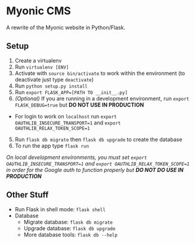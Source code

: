 # Myonic CMS
A rewrite of the Myonic website in Python/Flask.

## Setup
1. Create a virtualenv
  1. Run `virtualenv [ENV]`
  2. Activate with `source bin/activate` to work within the environment (to deactivate just type `deactivate`)
2. Run `python setup.py install`
3. Run `export FLASK_APP=[PATH TO __init__.py]`
4. *(Optional)* If you are running in a development environment, run `export FLASK_DEBUG=true` but **DO NOT USE IN PRODUCTION**
  * For login to work on `localhost` run `export OAUTHLIB_INSECURE_TRANSPORT=1` and `export OAUTHLIB_RELAX_TOKEN_SCOPE=1`
5. Run `flask db migrate` then `flask db upgrade` to create the database
7. To run the app type `flask run`

*On local development environments, you must set `export OAUTHLIB_INSECURE_TRANSPORT=1` and `export OAUTHLIB_RELAX_TOKEN_SCOPE=1` in order for the Google auth to function properly but* ***DO NOT DO USE IN PRODUCTION***

## Other Stuff
* Run Flask in shell mode: `flask shell`
* Database
  * Migrate database: `flask db migrate`
  * Upgrade database: `flask db upgrade`
  * More database tools: `flask db --help`
